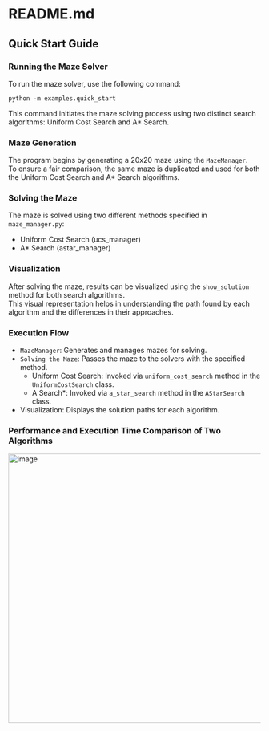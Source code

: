 # README.md  
## Quick Start Guide  
### Running the Maze Solver  
To run the maze solver, use the following command:

``
python -m examples.quick_start
``

This command initiates the maze solving process using two distinct search algorithms: Uniform Cost Search and A* Search.

### Maze Generation
The program begins by generating a 20x20 maze using the `MazeManager`.  
To ensure a fair comparison, the same maze is duplicated and used for both the Uniform Cost Search and A* Search algorithms.

### Solving the Maze
The maze is solved using two different methods specified in `maze_manager.py`:  
- Uniform Cost Search (ucs_manager)
- A* Search (astar_manager)

### Visualization
After solving the maze, results can be visualized using the `show_solution` method for both search algorithms.  
This visual representation helps in understanding the path found by each algorithm and the differences in their approaches.
### Execution Flow
- `MazeManager`: Generates and manages mazes for solving.
- `Solving the Maze`: Passes the maze to the solvers with the specified method.
  - Uniform Cost Search: Invoked via `uniform_cost_search` method in the `UniformCostSearch` class.
  - A Search*: Invoked via `a_star_search` method in the `AStarSearch` class.
- Visualization: Displays the solution paths for each algorithm.

### Performance and Execution Time Comparison of Two Algorithms
<img width="537" alt="image" src="https://github.com/2uwls/UCS-Astar-MazeSolver/assets/101469780/74f9dd05-80fe-46b3-ad03-16ffc8047c26">
